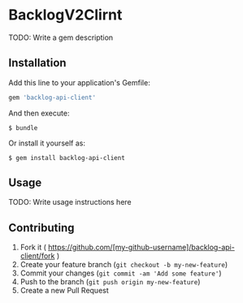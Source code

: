 # BacklogV2Clirnt

TODO: Write a gem description

## Installation

Add this line to your application's Gemfile:

```ruby
gem 'backlog-api-client'
```

And then execute:

    $ bundle

Or install it yourself as:

    $ gem install backlog-api-client

## Usage

TODO: Write usage instructions here

## Contributing

1. Fork it ( https://github.com/[my-github-username]/backlog-api-client/fork )
2. Create your feature branch (`git checkout -b my-new-feature`)
3. Commit your changes (`git commit -am 'Add some feature'`)
4. Push to the branch (`git push origin my-new-feature`)
5. Create a new Pull Request
